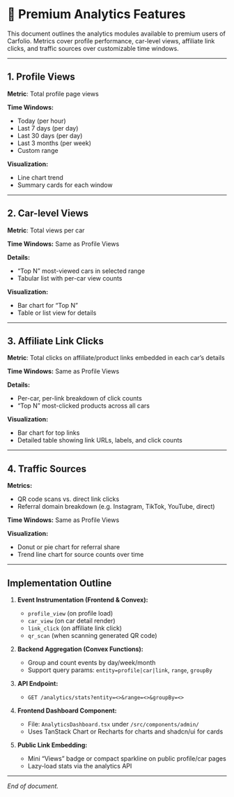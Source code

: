 # 🚀 Premium Analytics Features

This document outlines the analytics modules available to premium users of Carfolio. Metrics cover profile performance, car-level views, affiliate link clicks, and traffic sources over customizable time windows.

---

## 1. Profile Views

**Metric**: Total profile page views

**Time Windows:**
- Today (per hour)
- Last 7 days (per day)
- Last 30 days (per day)
- Last 3 months (per week)
- Custom range

**Visualization:**
- Line chart trend
- Summary cards for each window

---

## 2. Car-level Views

**Metric**: Total views per car

**Time Windows:** Same as Profile Views

**Details:**
- “Top N” most-viewed cars in selected range
- Tabular list with per-car view counts

**Visualization:**
- Bar chart for “Top N”
- Table or list view for details

---

## 3. Affiliate Link Clicks

**Metric**: Total clicks on affiliate/product links embedded in each car’s details

**Time Windows:** Same as Profile Views

**Details:**
- Per-car, per-link breakdown of click counts
- “Top N” most-clicked products across all cars

**Visualization:**
- Bar chart for top links
- Detailed table showing link URLs, labels, and click counts

---

## 4. Traffic Sources

**Metrics:**
- QR code scans vs. direct link clicks
- Referral domain breakdown (e.g. Instagram, TikTok, YouTube, direct)

**Time Windows:** Same as Profile Views

**Visualization:**
- Donut or pie chart for referral share
- Trend line chart for source counts over time

---

## Implementation Outline

1. **Event Instrumentation (Frontend & Convex):**
   - `profile_view` (on profile load)
   - `car_view` (on car detail render)
   - `link_click` (on affiliate link click)
   - `qr_scan` (when scanning generated QR code)

2. **Backend Aggregation (Convex Functions):**
   - Group and count events by day/week/month
   - Support query params: `entity=profile|car|link`, `range`, `groupBy`

3. **API Endpoint:**
   - `GET /analytics/stats?entity=<>&range=<>&groupBy=<>`

4. **Frontend Dashboard Component:**
   - File: `AnalyticsDashboard.tsx` under `/src/components/admin/`
   - Uses TanStack Chart or Recharts for charts and shadcn/ui for cards

5. **Public Link Embedding:**
   - Mini “Views” badge or compact sparkline on public profile/car pages
   - Lazy-load stats via the analytics API

---

*End of document.*
